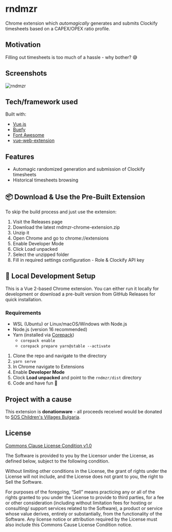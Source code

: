 # rndmzr
Chrome extension which *automagically* generates and submits Clockify timesheets based on a CAPEX/OPEX ratio profile.

## Motivation
Filling out timesheets is too much of a hassle - why bother? 😅

## Screenshots
![rndmzr](https://raw.githubusercontent.com/marchev/rndmzr/main/meta/app-screenshot.png)

## Tech/framework used
Built with:
- [Vue.js](https://vuejs.org/)
- [Buefy](https://buefy.org/)
- [Font Awesome](https://fontawesome.com/)
- [vue-web-extension](https://github.com/Kocal/vue-web-extension)

## Features
- Automagic randomized generation and submission of Clockify timesheets
- Historical timesheets browsing

## 📦 Download & Use the Pre-Built Extension
To skip the build process and just use the extension:

1. Visit the Releases page
2. Download the latest rndmzr-chrome-extension.zip
3. Unzip it
4. Open Chrome and go to chrome://extensions
5. Enable Developer Mode
6. Click Load unpacked
7. Select the unzipped folder
8. Fill in required settings configuration - Role & Clockify API key

## 🔧 Local Development Setup
This is a Vue 2-based Chrome extension. You can either run it locally for development or download a pre-built version from GitHub Releases for quick installation.

### Requirements

- WSL (Ubuntu) or Linux/macOS/Windows with Node.js
- Node.js (version 16 recommended)
- Yarn (installed via [Corepack](https://nodejs.org/api/corepack.html))
    - `corepack enable`
    - `corepack prepare yarn@stable --activate`

1. Clone the repo and navigate to the directory
2. `yarn serve`
3. In Chrome navigate to Extensions
4. Enable **Developer Mode**
5. Clock **Load unpacked** and point to the `rndmzr/dist` directory
6. Code and have fun 👻

## Project with a cause
This extension is **donationware** - all proceeds received would be donated to [SOS Children's Villages Bulgaria](https://sosbg.org/).

## License
[Commons Clause License Condition v1.0](https://commonsclause.com/)

The Software is provided to you by the Licensor under the License, as defined below, subject to the following condition.

Without limiting other conditions in the License, the grant of rights under the License will not include, and the License does not grant to you, the right to Sell the Software.

For purposes of the foregoing, “Sell” means practicing any or all of the rights granted to you under the License to provide to third parties, for a fee or other consideration (including without limitation fees for hosting or consulting/ support services related to the Software), a product or service whose value derives, entirely or substantially, from the functionality of the Software. Any license notice or attribution required by the License must also include this Commons Cause License Condition notice.
